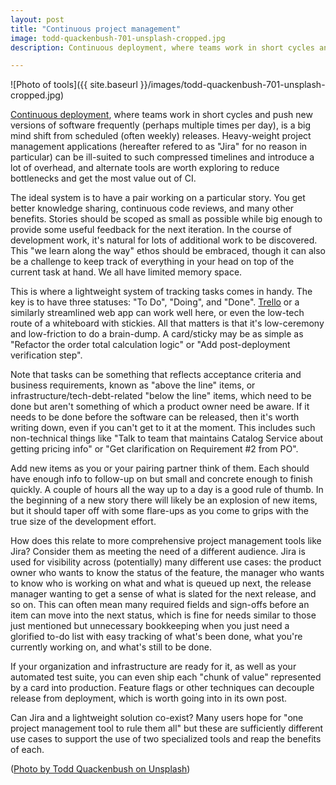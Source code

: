 ```yaml
---
layout: post
title: "Continuous project management"
image: todd-quackenbush-701-unsplash-cropped.jpg
description: Continuous deployment, where teams work in short cycles and push new versions of software frequently (perhaps multiple times per day), is a big mind shift from scheduled (often weekly) releases. Heavy-weight project management applications (hereafter refered to as "Jira" for no reason in particular) can be ill-suited to such compressed timelines and introduce a lot of overhead, and alternate tools are worth exploring to reduce bottlenecks and get the most value out of CI.

---
```


![Photo of tools]({{ site.baseurl }}/images/todd-quackenbush-701-unsplash-cropped.jpg)

[Continuous deployment](https://puppet.com/blog/continuous-delivery-vs-continuous-deployment-what-s-diff), where teams work in short cycles and push new versions of software frequently (perhaps multiple times per day), is a big mind shift from scheduled (often weekly) releases. Heavy-weight project management applications (hereafter refered to as "Jira" for no reason in particular) can be ill-suited to such compressed timelines and introduce a lot of overhead, and alternate tools are worth exploring to reduce bottlenecks and get the most value out of CI.<!--more--> 

The ideal system is to have a pair working on a particular story. You get better knowledge sharing, continuous code reviews, and many other benefits. Stories should be scoped as small as possible while big enough to provide some useful feedback for the next iteration. In the course of development work, it's natural for lots of additional work to be discovered. This "we learn along the way" ethos should be embraced, though it can also be a challenge to keep track of everything in your head on top of the current task at hand. We all have limited memory space.

This is where a lightweight system of tracking tasks comes in handy. The key is to have three statuses: "To Do", "Doing", and "Done". [Trello](https://trello.com/) or a similarly streamlined web app can work well here, or even the low-tech route of a whiteboard with stickies. All that matters is that it's low-ceremony and low-friction to do a brain-dump. A card/sticky may be as simple as "Refactor the order total calculation logic" or "Add post-deployment verification step".

Note that tasks can be something that reflects acceptance criteria and business requirements, known as "above the line" items, or infrastructure/tech-debt-related "below the line" items, which need to be done but aren't something of which a product owner need be aware. If it needs to be done before the software can be released, then it's worth writing down, even if you can't get to it at the moment. This includes such non-technical things like "Talk to team that maintains Catalog Service about getting pricing info" or "Get clarification on Requirement #2 from PO".

Add new items as you or your pairing partner think of them. Each should have enough info to follow-up on but small and concrete enough to finish quickly. A couple of hours all the way up to a day is a good rule of thumb. In the beginning of a new story there will likely be an explosion of new items, but it should taper off with some flare-ups as you come to grips with the true size of the development effort.

How does this relate to more comprehensive project management tools like Jira? Consider them as meeting the need of a different audience. Jira is used for visibility across (potentially) many different use cases: the product owner who wants to know the status of the feature, the manager who wants to know who is working on what and what is queued up next, the release manager wanting to get a sense of what is slated for the next release, and so on. This can often mean many required fields and sign-offs before an item can move into the next status, which is fine for needs similar to those just mentioned but unnecessary bookkeeping when you just need a glorified to-do list with easy tracking of what's been done, what you're currently working on, and what's still to be done.

If your organization and infrastructure are ready for it, as well as your automated test suite, you can even ship each "chunk of value" represented by a card into production. Feature flags or other techniques can decouple release from deployment, which is worth going into in its own post.

Can Jira and a lightweight solution co-exist? Many users hope for "one project management tool to rule them all" but these are sufficiently different use cases to support the use of two specialized tools and reap the benefits of each.

([Photo by Todd Quackenbush on Unsplash](https://unsplash.com/photos/IClZBVw5W5A))
